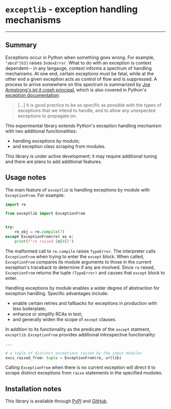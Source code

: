 # `exceptlib` - exception handling mechanisms

<hr>

## Summary
Exceptions occur in Python when something goes wrong. For example, `"abcd"[63]` raises `IndexError`. What to do with an exception is context dependent-- in any langauge, context informs a spectrum of handling mechanisms. At one end, certain exceptions must be fatal, while at the other end a given exception acts as control of flow and is suppressed. A process to arrive somewhere on this spectrum is summarized by [Joe Armstrong's *let it crash* principal](https://softwareengineering.stackexchange.com/a/421837), which is also covered in Python's [exception documentation](https://docs.python.org/3/tutorial/errors.html#handling-exceptions):

> \[...\] it is good practice to be as specific as possible with the types of exceptions that we intend to handle, and to allow any unexpected exceptions to propagate on.

This experimental library extends Python's exception handling mechanism with two additional functionalities:

 - handling exceptions by module;
 - and exception class scraping from modules.

This library is under active development; it may require additional tuning and there are plans to add additional features.

## Usage notes
The main feature of `exceptlib` is handling exceptions by module with `ExceptionFrom`. For example:

```python
import re

from exceptlib import ExceptionFrom


try:
    re_obj = re.compile(7)
except ExceptionFrom(re) as e:
    print(f"re raised {e[0]}")
```

The malformed call to `re.compile` raises `TypeError`. The interpreter calls `ExceptionFrom` when trying to enter the `except` block. When called, `ExceptionFrom` compares its module arguments to those in the current exception's traceback to determine if any are involved. Since `re` raised, `ExceptionFrom` returns the tuple `(TypeError)` and causes that `except` block to enter.

Handling exceptions by module enables a wider degree of abstraction for exception handling. Specific advantages include:

 - enable certain retries and fallbacks for exceptions in production with less boilerplate;
 - enhance or simplify RCAs in test;
 - and generally widen the scope of `except` clauses.

In addition to its functionality as the predicate of the `except` statment, `exceptlib.ExceptionFrom` provides additional introspective functionality:

```python
...

# a tuple of distinct exceptions raised by the input modules
excs_raised_from: tuple = ExceptionFrom(re, urllib)
```

Calling `ExceptionFrom` when there is no current exception will direct it to scrape distinct exceptions from `raise` statements in the specified modules.

## Installation notes
This library is available through [PyPI](https://pypi.org/project/exceptlib/) and [GitHub](https://github.com/wfatherley/exceptlib).

